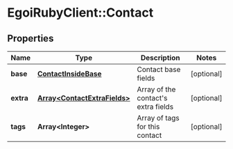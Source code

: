 # EgoiRubyClient::Contact

## Properties
Name | Type | Description | Notes
------------ | ------------- | ------------- | -------------
**base** | [**ContactInsideBase**](.md) | Contact base fields | [optional] 
**extra** | [**Array&lt;ContactExtraFields&gt;**](ContactExtraFields.md) | Array of the contact&#39;s extra fields | [optional] 
**tags** | **Array&lt;Integer&gt;** | Array of tags for this contact | [optional] 


